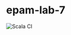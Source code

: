 # epam-lab-7

![Scala CI](https://github.com/TheEvilRoot/epam-lab-7/workflows/Scala%20CI/badge.svg)
